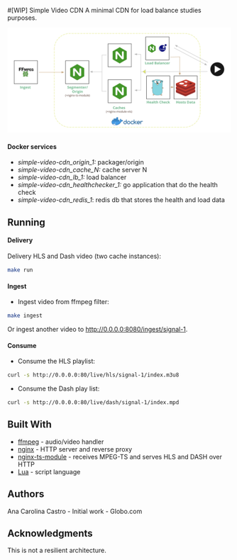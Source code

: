 #[WIP] Simple Video CDN
A minimal CDN for load balance studies purposes.

![Architecture](/images/architecture.png)


#### Docker services

- *simple-video-cdn_origin_1:* packager/origin
- *simple-video-cdn_cache_N:* cache server N
- *simple-video-cdn_lb_1:* load balancer
- *simple-video-cdn_healthchecker_1:* go application that do the health check
- *simple-video-cdn_redis_1*: redis db that stores the health and load data


## Running

#### Delivery
Delivery HLS and Dash video (two cache instances):
```bash
make run
```


#### Ingest
- Ingest video from ffmpeg filter:
```bash
make ingest
```

Or ingest another video to http://0.0.0.0:8080/ingest/signal-1.

#### Consume
- Consume the HLS playlist:
```bash
curl -s http://0.0.0.0:80/live/hls/signal-1/index.m3u8
```
- Consume the Dash play list:
```bash
curl -s http://0.0.0.0:80/live/dash/signal-1/index.mpd
```

## Built With
- [ffmpeg](https://github.com/FFmpeg/FFmpeg) - audio/video handler
- [nginx](https://github.com/nginx/nginx) - HTTP server and reverse proxy
- [nginx-ts-module](https://github.com/arut/nginx-ts-module) - receives MPEG-TS and serves HLS and DASH over HTTP
- [Lua](https://www.lua.org/) - script language

## Authors
Ana Carolina Castro - Initial work - Globo.com

## Acknowledgments
This is not a resilient architecture.
